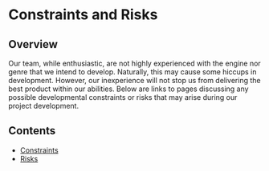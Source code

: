 # Constraints and Risks

## Overview
Our team, while enthusiastic, are not highly experienced with the engine nor genre that we intend to develop. Naturally, this may cause some hiccups in development. However, our inexperience will not stop us from delivering the best product within our abilities. Below are links to pages discussing any possible developmental constraints or risks that may arise during our project development.

## Contents
* [Constraints](constraints.md)
* [Risks](risks.md)
